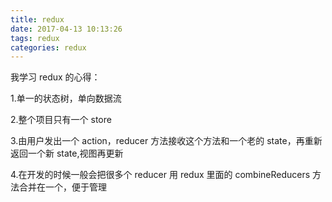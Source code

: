 ```yaml
---
title: redux
date: 2017-04-13 10:13:26
tags: redux
categories: redux
---
```


我学习 redux 的心得：

1.单一的状态树，单向数据流

2.整个项目只有一个 store

<!-- more -->

3.由用户发出一个 action，reducer 方法接收这个方法和一个老的 state，再重新返回一个新 state,视图再更新

4.在开发的时候一般会把很多个 reducer 用 redux 里面的 combineReducers 方法合并在一个，便于管理
